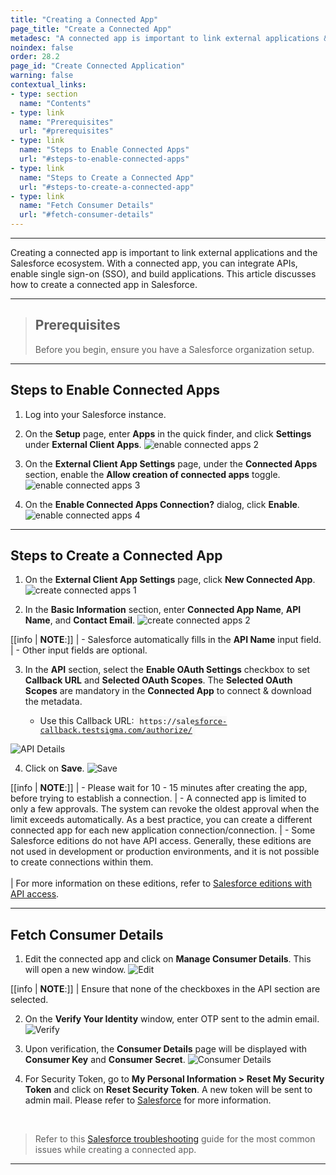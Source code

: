 ```yaml
---
title: "Creating a Connected App"
page_title: "Create a Connected App"
metadesc: "A connected app is important to link external applications & the Salesforce ecosystem. This article discusses how to create a connected app in Salesforce."
noindex: false
order: 28.2
page_id: "Create Connected Application"
warning: false
contextual_links:
- type: section
  name: "Contents"
- type: link
  name: "Prerequisites"
  url: "#prerequisites"
- type: link
  name: "Steps to Enable Connected Apps"
  url: "#steps-to-enable-connected-apps"
- type: link
  name: "Steps to Create a Connected App"
  url: "#steps-to-create-a-connected-app"
- type: link
  name: "Fetch Consumer Details"
  url: "#fetch-consumer-details"
---
```


---

Creating a connected app is important to link external applications and the Salesforce ecosystem. With a connected app, you can integrate APIs, enable single sign-on (SSO), and build applications. This article discusses how to create a connected app in Salesforce. 

---

> ## **Prerequisites**
>
> Before you begin, ensure you have a Salesforce organization setup. 

---

## **Steps to Enable Connected Apps**

1. Log into your Salesforce instance.

2. On the **Setup** page, enter **Apps** in the quick finder, and click **Settings** under **External Client Apps**.
![enable connected apps 2](https://s3.amazonaws.com/static-docs.testsigma.com/new_images/projects/faq/Enable_Connected_Apps_1.1.png)

3. On the **External Client App Settings** page, under the **Connected Apps** section, enable the **Allow creation of connected apps** toggle. 
![enable connected apps 3](https://s3.amazonaws.com/static-docs.testsigma.com/new_images/projects/faq/Enable_connected_apps_3.png)

4. On the **Enable Connected Apps Connection?** dialog, click **Enable**. 
![enable connected apps 4](https://s3.amazonaws.com/static-docs.testsigma.com/new_images/projects/faq/Enable_connected_apps_4.png)

---

## **Steps to Create a Connected App**

1. On the **External Client App Settings** page, click **New Connected App**. 
![create connected apps 1](https://s3.amazonaws.com/static-docs.testsigma.com/new_images/projects/faq/Create_connected_app_1.png)

2. In the **Basic Information** section, enter **Connected App Name**, **API Name**, and **Contact Email**.
![create connected apps 2](https://s3.amazonaws.com/static-docs.testsigma.com/new_images/projects/faq/Create_connected_apps_2.png)

[[info | **NOTE**:]]
| - Salesforce automatically fills in the **API Name** input field. 
| - Other input fields are optional. 

3. In the **API** section, select the **Enable OAuth Settings** checkbox to set **Callback URL** and **Selected OAuth Scopes**. The **Selected OAuth Scopes** are mandatory in the **Connected App** to connect & download the metadata.
    
    - Use this Callback URL: <span style="font-family: monospace; font-size: 0.875em; background-color: #f8f8f8; padding: 0.2em 0.4em; border-radius: 4px;">https://salesforce-callback.testsigma.com/authorize/</span>


![API Details](https://s3.amazonaws.com/static-docs.testsigma.com/new_images/projects/faq/Create_connected_apps_3.png)

4. Click on **Save**. 
![Save](https://s3.amazonaws.com/static-docs.testsigma.com/new_images/projects/faq/Create_connected_app_4.png)

[[info | **NOTE**:]]
| - Please wait for 10 - 15 minutes after creating the app, before trying to establish a connection.
| - A connected app is limited to only a few approvals. The system can revoke the oldest approval when the limit exceeds automatically. As a best practice, you can create a different connected app for each new application connection/connection.
| - Some Salesforce editions do not have API access. Generally, these editions are not used in development or production environments, and it is not possible to create connections within them. <br> <br>
| For more information on these editions, refer to [Salesforce editions with API access](https://help.salesforce.com/s/articleView?id=000385436&type=1). 

---

## **Fetch Consumer Details**

1. Edit the connected app and click on **Manage Consumer Details**. This will open a new window. 
![Edit](https://s3.amazonaws.com/static-docs.testsigma.com/new_images/projects/faq/Fetch_connected_apps_1.png)

[[info | **NOTE**:]]
| Ensure that none of the checkboxes in the API section are selected.

2. On the **Verify Your Identity** window, enter OTP sent to the admin email. 
![Verify](https://s3.amazonaws.com/static-docs.testsigma.com/new_images/projects/faq/Fetch_connected_apps_2.png)

3. Upon verification, the **Consumer Details** page will be displayed with **Consumer Key** and **Consumer Secret**. 
![Consumer Details](https://s3.amazonaws.com/static-docs.testsigma.com/new_images/projects/faq/Fetch_connected_apps_3.png)

4. For Security Token, go to **My Personal Information > Reset My Security Token** and click on **Reset Security Token**. A new token will be sent to admin mail. Please refer to [Salesforce](https://help.salesforce.com/s/articleView?id=xcloud.user_security_token.htm&type=5) for more information. 

<br>

> Refer to this [Salesforce troubleshooting](https://testsigma.com/docs/troubleshooting/salesforce-testing/most-common-issues/) guide for the most common issues while creating a connected app.


---